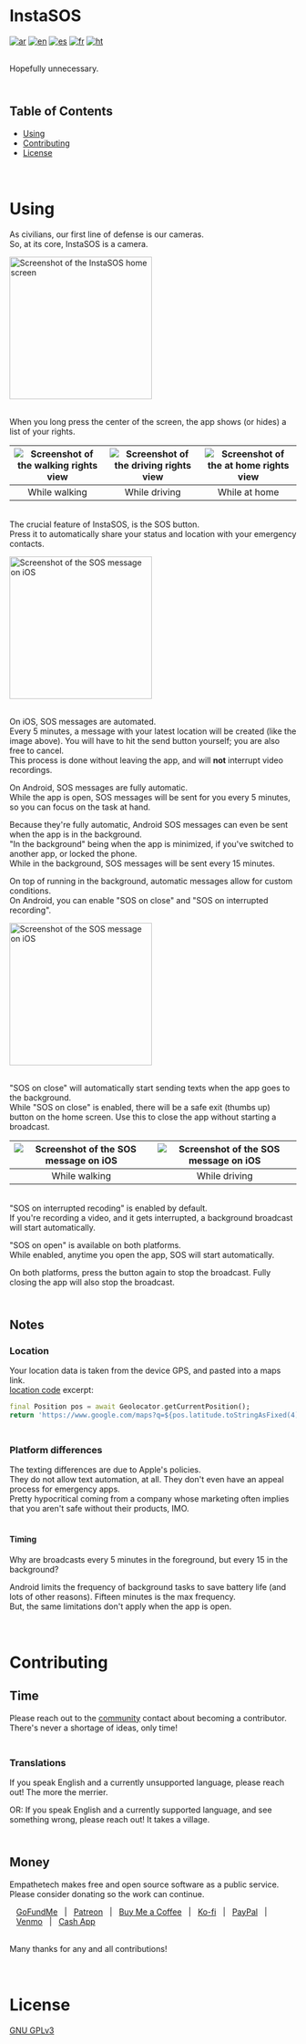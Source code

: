 # InstaSOS
[![ar](https://img.shields.io/badge/lang-ar-black.svg)](https://github.com/Empathetech-LLC/empathetech_flutter_ui/blob/main/localized_readme/README.ar.md)
[![en](https://img.shields.io/badge/lang-en-red.svg)](https://github.com/Empathetech-LLC/empathetech_flutter_ui/blob/main/README.md)
[![es](https://img.shields.io/badge/lang-es-gold.svg)](https://github.com/Empathetech-LLC/empathetech_flutter_ui/blob/main/localized_readme/README.es.md)
[![fr](https://img.shields.io/badge/lang-fr-white.svg)](https://github.com/Empathetech-LLC/empathetech_flutter_ui/blob/main/localized_readme/README.fr.md)
[![ht](https://img.shields.io/badge/lang-ht-blue.svg)](https://github.com/Empathetech-LLC/empathetech_flutter_ui/blob/main/localized_readme/README.ht.md)

<br>Hopefully unnecessary.

## <br>Table of Contents

* [Using](#using)
* [Contributing](#contributing)
* [License](#license)

# <br>Using

As civilians, our first line of defense is our cameras.<br>So, at its core, InstaSOS is a camera.

<img src="assets/images/readme/screenshot-1-camera.png" alt="Screenshot of the InstaSOS home screen" width="250"/>

<br>When you long press the center of the screen, the app shows (or hides) a list of your rights.

| ![Screenshot of the walking rights view](assets/images/readme/screenshot-2-walking.png) | ![Screenshot of the driving rights view](assets/images/readme/screenshot-3-driving.png) | ![Screenshot of the at home rights view](assets/images/readme/screenshot-4-at-home.png) |
|:---------------------------------------------------------------------------------------:|:---------------------------------------------------------------------------------------:|:---------------------------------------------------------------------------------------:|
| While walking                                                                           | While driving                                                                           | While at home                                                                           |

<br>The crucial feature of InstaSOS, is the SOS button.<br>Press it to automatically share your status and location with your emergency contacts.

<img src="assets/images/readme/screenshot-5-ios-message.png" alt="Screenshot of the SOS message on iOS" width="250"/>

<br>On iOS, SOS messages are automated.<br>Every 5 minutes, a message with your latest location will be created (like the image above). You will have to hit the send button yourself; you are also free to cancel.<br>This process is done without leaving the app, and will **not** interrupt video recordings.

On Android, SOS messages are fully automatic.<br>While the app is open, SOS messages will be sent for you every 5 minutes, so you can focus on the task at hand.

Because they're fully automatic, Android SOS messages can even be sent when the app is in the background.<br>"In the background" being when the app is minimized, if you've switched to another app, or locked the phone.<br>While in the background, SOS messages will be sent every 15 minutes.

On top of running in the background, automatic messages allow for custom conditions.<br>On Android, you can enable "SOS on close" and "SOS on interrupted recording".

<img src="assets/images/readme/screenshot-6-android-options.png" alt="Screenshot of the SOS message on iOS" width="250"/>

<br>"SOS on close" will automatically start sending texts when the app goes to the background.<br>While "SOS on close" is enabled, there will be a safe exit (thumbs up) button on the home screen. Use this to close the app without starting a broadcast.

| ![Screenshot of the SOS message on iOS](assets/images/readme/screenshot-7-safe-close-message.png) | ![Screenshot of the SOS message on iOS](assets/images/readme/screenshot-8-safe-close-button.png) |
|:-------------------------------------------------------------------------------------------------:|:------------------------------------------------------------------------------------------------:|
| While walking                                                                                     | While driving                                                                                    |

<br>"SOS on interrupted recoding" is enabled by default.<br>If you're recording a video, and it gets interrupted, a background broadcast will start automatically.

"SOS on open" is available on both platforms.<br>While enabled, anytime you open the app, SOS will start automatically.

On both platforms, press the button again to stop the broadcast. Fully closing the app will also stop the broadcast.

## <br>Notes

### Location

Your location data is taken from the device GPS, and pasted into a maps link.<br>[location code](lib/utils/location.dart) excerpt:
```Dart
final Position pos = await Geolocator.getCurrentPosition();
return 'https://www.google.com/maps?q=${pos.latitude.toStringAsFixed(4)},${pos.longitude.toStringAsFixed(4)}';
```

### <br>Platform differences

The texting differences are due to Apple's policies.<br>They do not allow text automation, at all. They don't even have an appeal process for emergency apps.<br>Pretty hypocritical coming from a company whose marketing often implies that you aren't safe without their products, IMO.

#### <br>Timing

Why are broadcasts every 5 minutes in the foreground, but every 15 in the background?

Android limits the frequency of background tasks to save battery life (and lots of other reasons). Fifteen minutes is the max frequency.<br>But, the same limitations don't apply when the app is open.

# <br>Contributing

## Time

Please reach out to the [community](mailto:community@empathetech.net?subject=Becoming%20a%20contributor) contact about becoming a contributor. There's never a shortage of ideas, only time!

### <br>Translations

If you speak English and a currently unsupported language, please reach out! The more the merrier.

OR: If you speak English and a currently supported language, and see something wrong, please reach out! It takes a village.

## <br>Money

Empathetech makes free and open source software as a public service. Please consider donating so the work can continue. 

&nbsp;&nbsp;&nbsp;[GoFundMe](https://gofund.me/c047d07e)&nbsp;&nbsp;&nbsp;|&nbsp;&nbsp;&nbsp;[Patreon](https://patreon.com/empathetech)&nbsp;&nbsp;&nbsp;|&nbsp;&nbsp;&nbsp;[Buy Me a Coffee](https://www.buymeacoffee.com/empathetech)&nbsp;&nbsp;&nbsp;|&nbsp;&nbsp;&nbsp;[Ko-fi](https://ko-fi.com/empathetech)&nbsp;&nbsp;&nbsp;|&nbsp;&nbsp;&nbsp;[PayPal](https://www.paypal.com/donate/?hosted_button_id=NGEL6AB5A6KNL)&nbsp;&nbsp;&nbsp;|&nbsp;&nbsp;&nbsp;[Venmo](https://venmo.com/empathetech)&nbsp;&nbsp;&nbsp;|&nbsp;&nbsp;&nbsp;[Cash App](https://cash.app/$empathetech)

<br> Many thanks for any and all contributions!

# <br>License

[GNU GPLv3](./LICENSE)